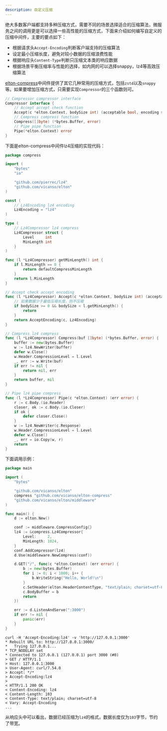 ```yaml
---
description: 自定义压缩
---
```


绝大多数客户端都支持多种压缩方式，需要不同的场景选择适合的压缩算法，微服务之间的调用更是可以选择一些高性能的压缩方式，下面来介绍如何编写自定义的压缩中间件，主要的要点如下：

- 根据请求头`Accept-Encoding`判断客户端支持的压缩算法
- 设定最小压缩长度，避免对较小数据的压缩浪费性能
- 根据响应头`Content-Type`判断只压缩文本类的响应数据
- 根据场景平衡压缩率与性能的选择，如内网的可以选择snappy，lz4等高效压缩算法

[elton-compress](https://github.com/vicanso/elton-compress)中间件提供了其它几种常用的压缩方式，包括`zstd`以及`snappy`等。如果要增加压缩方式，只需要实现`Compressor`的三个函数则可。

```go
// Compressor compressor interface
Compressor interface {
	// Accept accept check function
	Accept(c *elton.Context, bodySize int) (acceptable bool, encoding string)
	// Compress compress function
	Compress([]byte) (*bytes.Buffer, error)
	// Pipe pipe function
	Pipe(*elton.Context) error
}
```

下面是elton-compress中间件lz4压缩的实现代码：

```go
package compress

import (
	"bytes"
	"io"

	"github.com/pierrec/lz4"
	"github.com/vicanso/elton"
)

const (
	// Lz4Encoding lz4 encoding
	Lz4Encoding = "lz4"
)

type (
	// Lz4Compressor lz4 compress
	Lz4Compressor struct {
		Level     int
		MinLength int
	}
)

func (l *Lz4Compressor) getMinLength() int {
	if l.MinLength == 0 {
		return defaultCompressMinLength
	}
	return l.MinLength
}

// Accept check accept encoding
func (l *Lz4Compressor) Accept(c *elton.Context, bodySize int) (acceptable bool, encoding string) {
	// 如果数据少于最低压缩长度，则不压缩
	if bodySize >= 0 && bodySize < l.getMinLength() {
		return
	}
	return AcceptEncoding(c, Lz4Encoding)
}

// Compress lz4 compress
func (l *Lz4Compressor) Compress(buf []byte) (*bytes.Buffer, error) {
	buffer := new(bytes.Buffer)
	w := lz4.NewWriter(buffer)
	defer w.Close()
	w.Header.CompressionLevel = l.Level
	_, err := w.Write(buf)
	if err != nil {
		return nil, err
	}
	return buffer, nil
}

// Pipe lz4 pipe compress
func (l *Lz4Compressor) Pipe(c *elton.Context) (err error) {
	r := c.Body.(io.Reader)
	closer, ok := c.Body.(io.Closer)
	if ok {
		defer closer.Close()
	}
	w := lz4.NewWriter(c.Response)
	w.Header.CompressionLevel = l.Level
	defer w.Close()
	_, err = io.Copy(w, r)
	return
}
```

下面调用示例：

```go
package main

import (
	"bytes"

	"github.com/vicanso/elton"
	compress "github.com/vicanso/elton-compress"
	"github.com/vicanso/elton/middleware"
)

func main() {
	d := elton.New()

	conf := middleware.CompressConfig{}
	lz4 := &compress.Lz4Compressor{
		Level:     2,
		MinLength: 1024,
	}
	conf.AddCompressor(lz4)
	d.Use(middleware.NewCompress(conf))

	d.GET("/", func(c *elton.Context) (err error) {
		b := new(bytes.Buffer)
		for i := 0; i < 1000; i++ {
			b.WriteString("Hello, World!\n")
		}
		c.SetHeader(elton.HeaderContentType, "text/plain; charset=utf-8")
		c.BodyBuffer = b
		return
	})

	err := d.ListenAndServe(":3000")
	if err != nil {
		panic(err)
	}
}
```


```
curl -H 'Accept-Encoding:lz4' -v 'http://127.0.0.1:3000'
* Rebuilt URL to: http://127.0.0.1:3000/
*   Trying 127.0.0.1...
* TCP_NODELAY set
* Connected to 127.0.0.1 (127.0.0.1) port 3000 (#0)
> GET / HTTP/1.1
> Host: 127.0.0.1:3000
> User-Agent: curl/7.54.0
> Accept: */*
> Accept-Encoding:lz4
>
< HTTP/1.1 200 OK
< Content-Encoding: lz4
< Content-Length: 103
< Content-Type: text/plain; charset=utf-8
< Vary: Accept-Encoding
...
```

从响应头中可以看出，数据已经压缩为`lz4`的格式，数据长度仅为`103`字节，节约了带宽。
